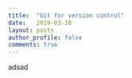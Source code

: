 ```yaml
---
title:  "Git for version control"
date:   2019-03-18
layout: posts
author_profile: false
comments: true
---
```


adsad
